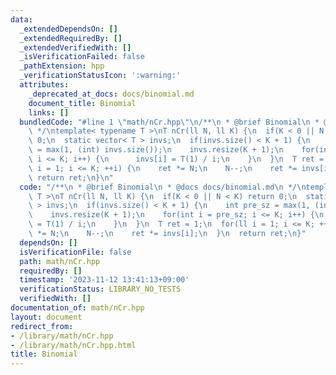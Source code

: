 ```yaml
---
data:
  _extendedDependsOn: []
  _extendedRequiredBy: []
  _extendedVerifiedWith: []
  _isVerificationFailed: false
  _pathExtension: hpp
  _verificationStatusIcon: ':warning:'
  attributes:
    _deprecated_at_docs: docs/binomial.md
    document_title: Binomial
    links: []
  bundledCode: "#line 1 \"math/nCr.hpp\"\n/**\n * @brief Binomial\n * @docs docs/binomial.md\n\
    \ */\ntemplate< typename T >\nT nCr(ll N, ll K) {\n  if(K < 0 || N < K) return\
    \ 0;\n  static vector< T > invs;\n  if(invs.size() < K + 1) {\n    int pre_sz\
    \ = max(1, (int) invs.size());\n    invs.resize(K + 1);\n    for(int i = pre_sz;\
    \ i <= K; i++) {\n      invs[i] = T(1) / i;\n    }\n  }\n  T ret = 1;\n  for(ll\
    \ i = 1; i <= K; ++i) {\n    ret *= N;\n    N--;\n    ret *= invs[i];\n  }\n \
    \ return ret;\n}\n"
  code: "/**\n * @brief Binomial\n * @docs docs/binomial.md\n */\ntemplate< typename\
    \ T >\nT nCr(ll N, ll K) {\n  if(K < 0 || N < K) return 0;\n  static vector< T\
    \ > invs;\n  if(invs.size() < K + 1) {\n    int pre_sz = max(1, (int) invs.size());\n\
    \    invs.resize(K + 1);\n    for(int i = pre_sz; i <= K; i++) {\n      invs[i]\
    \ = T(1) / i;\n    }\n  }\n  T ret = 1;\n  for(ll i = 1; i <= K; ++i) {\n    ret\
    \ *= N;\n    N--;\n    ret *= invs[i];\n  }\n  return ret;\n}"
  dependsOn: []
  isVerificationFile: false
  path: math/nCr.hpp
  requiredBy: []
  timestamp: '2023-11-12 13:41:13+09:00'
  verificationStatus: LIBRARY_NO_TESTS
  verifiedWith: []
documentation_of: math/nCr.hpp
layout: document
redirect_from:
- /library/math/nCr.hpp
- /library/math/nCr.hpp.html
title: Binomial
---
```


